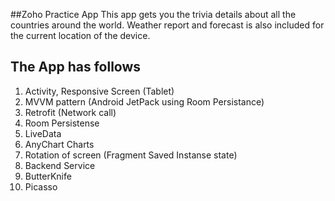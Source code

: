 ##Zoho Practice App
This app gets you the trivia details about all the countries around the world. Weather report and forecast is also included for the current location of the device.


## The App has follows
1. Activity, Responsive Screen (Tablet)
2. MVVM pattern (Android JetPack using Room Persistance)
3. Retrofit (Network call)
4. Room Persistense 
5. LiveData
6. AnyChart Charts
7. Rotation of screen (Fragment Saved Instanse state)
8. Backend Service
9. ButterKnife
10. Picasso 
